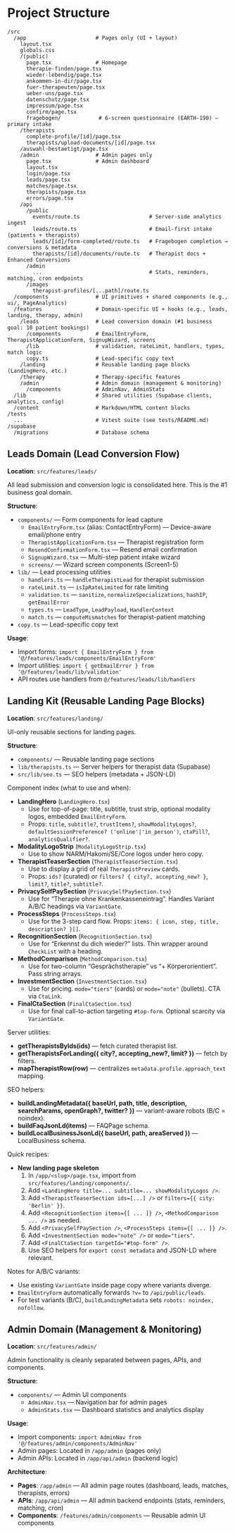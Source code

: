 # Project Structure

```
/src
  /app                      # Pages only (UI + layout)
    layout.tsx
    globals.css
    /(public)
      page.tsx              # Homepage
      therapie-finden/page.tsx
      wieder-lebendig/page.tsx
      ankommen-in-dir/page.tsx
      fuer-therapeuten/page.tsx
      ueber-uns/page.tsx
      datenschutz/page.tsx
      impressum/page.tsx
      confirm/page.tsx
      fragebogen/            # 6-screen questionnaire (EARTH-190) – primary intake
    /therapists
      complete-profile/[id]/page.tsx
      therapists/upload-documents/[id]/page.tsx
    /auswahl-bestaetigt/page.tsx
    /admin                  # Admin pages only
      page.tsx              # Admin dashboard
      layout.tsx
      login/page.tsx
      leads/page.tsx
      matches/page.tsx
      therapists/page.tsx
      errors/page.tsx
    /api
      /public
        events/route.ts                      # Server-side analytics ingest
        leads/route.ts                       # Email-first intake (patients + therapists)
        leads/[id]/form-completed/route.ts   # Fragebogen completion → conversions & metadata
        therapists/[id]/documents/route.ts   # Therapist docs + Enhanced Conversions
      /admin
        ...                                  # Stats, reminders, matching, cron endpoints
      /images
        therapist-profiles/[...path]/route.ts
  /components               # UI primitives + shared components (e.g., ui/, PageAnalytics)
  /features                 # Domain-specific UI + hooks (e.g., leads, landing, therapy, admin)
    /leads                  # Lead conversion domain (#1 business goal: 10 patient bookings)
      /components           # EmailEntryForm, TherapistApplicationForm, SignupWizard, screens
      /lib                  # validation, rateLimit, handlers, types, match logic
      copy.ts               # Lead-specific copy text
    /landing                # Reusable landing page blocks (LandingHero, etc.)
    /therapy                # Therapy-specific features
    /admin                  # Admin domain (management & monitoring)
      /components           # AdminNav, AdminStats
  /lib                      # Shared utilities (Supabase clients, analytics, config)
  /content                  # Markdown/HTML content blocks
/tests
  ...                       # Vitest suite (see tests/README.md)
/supabase
  /migrations               # Database schema

```

## Leads Domain (Lead Conversion Flow)

**Location**: `src/features/leads/`

All lead submission and conversion logic is consolidated here. This is the #1 business goal domain.

**Structure**:
- `components/` — Form components for lead capture
  - `EmailEntryForm.tsx` (alias: ContactEntryForm) — Device-aware email/phone entry
  - `TherapistApplicationForm.tsx` — Therapist registration form
  - `ResendConfirmationForm.tsx` — Resend email confirmation
  - `SignupWizard.tsx` — Multi-step patient intake wizard
  - `screens/` — Wizard screen components (Screen1-5)
- `lib/` — Lead processing utilities
  - `handlers.ts` — `handleTherapistLead` for therapist submission
  - `rateLimit.ts` — `isIpRateLimited` for rate limiting
  - `validation.ts` — `sanitize`, `normalizeSpecializations`, `hashIP`, `getEmailError`
  - `types.ts` — `LeadType`, `LeadPayload`, `HandlerContext`
  - `match.ts` — `computeMismatches` for therapist-patient matching
- `copy.ts` — Lead-specific copy text

**Usage**:
- Import forms: `import { EmailEntryForm } from '@/features/leads/components/EmailEntryForm'`
- Import utilities: `import { getEmailError } from '@/features/leads/lib/validation'`
- API routes use handlers from `@/features/leads/lib/handlers`

## Landing Kit (Reusable Landing Page Blocks)

**Location**: `src/features/landing/`

UI-only reusable sections for landing pages.

**Structure**:
- `components/` — Reusable landing page sections
- `lib/therapists.ts` — Server helpers for therapist data (Supabase)
- `src/lib/seo.ts` — SEO helpers (metadata + JSON-LD)

Component index (what to use and when):
- **LandingHero** (`LandingHero.tsx`)
  - Use for top-of-page: title, subtitle, trust strip, optional modality logos, embedded `EmailEntryForm`.
  - Props: `title`, `subtitle?`, `trustItems?`, `showModalityLogos?`, `defaultSessionPreference? ('online'|'in_person')`, `ctaPill?`, `analyticsQualifier?`.
- **ModalityLogoStrip** (`ModalityLogoStrip.tsx`)
  - Use to show NARM/Hakomi/SE/Core logos under hero copy.
- **TherapistTeaserSection** (`TherapistTeaserSection.tsx`)
  - Use to display a grid of real `TherapistPreview` cards.
  - Props: `ids?` (curated) or `filters? { city?, accepting_new? }`, `limit?`, `title?`, `subtitle?`.
- **PrivacySelfPaySection** (`PrivacySelfPaySection.tsx`)
  - Use for “Therapie ohne Krankenkasseneintrag”. Handles Variant A/B/C headings via `VariantGate`.
- **ProcessSteps** (`ProcessSteps.tsx`)
  - Use for the 3-step card flow. Props: `items: { icon, step, title, description? }[]`.
- **RecognitionSection** (`RecognitionSection.tsx`)
  - Use for “Erkennst du dich wieder?” lists. Thin wrapper around `CheckList` with a heading.
- **MethodComparison** (`MethodComparison.tsx`)
  - Use for two-column “Gesprächstherapie” vs “+ Körperorientiert”. Pass string arrays.
- **InvestmentSection** (`InvestmentSection.tsx`)
  - Use for pricing. `mode="tiers"` (cards) or `mode="note"` (bullets). CTA via `CtaLink`.
- **FinalCtaSection** (`FinalCtaSection.tsx`)
  - Use for final call-to-action targeting `#top-form`. Optional scarcity via `VariantGate`.

Server utilities:
- **getTherapistsByIds(ids)** — fetch curated therapist list.
- **getTherapistsForLanding({ city?, accepting_new?, limit? })** — fetch by filters.
- **mapTherapistRow(row)** — centralizes `metadata.profile.approach_text` mapping.

SEO helpers:
- **buildLandingMetadata({ baseUrl, path, title, description, searchParams, openGraph?, twitter? })** — variant-aware robots (B/C = noindex).
- **buildFaqJsonLd(items)** — FAQPage schema.
- **buildLocalBusinessJsonLd({ baseUrl, path, areaServed })** — LocalBusiness schema.

Quick recipes:
- **New landing page skeleton**
  1. In `/app/<slug>/page.tsx`, import from `src/features/landing/components/`.
  2. Add `<LandingHero title=... subtitle=... showModalityLogos />`.
  3. Add `<TherapistTeaserSection ids=[...] />` or `filters={{ city: 'Berlin' }}`.
  4. Add `<RecognitionSection items={[ ... ]} />`, `<MethodComparison ... />` as needed.
  5. Add `<PrivacySelfPaySection />`, `<ProcessSteps items={[ ... ]} />`.
  6. Add `<InvestmentSection mode="note" />` or `mode="tiers"`.
  7. Add `<FinalCtaSection targetId="#top-form" />`.
  8. Use SEO helpers for `export const metadata` and JSON-LD where relevant.

Notes for A/B/C variants:
- Use existing `VariantGate` inside page copy where variants diverge.
- `EmailEntryForm` automatically forwards `?v=` to `/api/public/leads`.
- For test variants (B/C), `buildLandingMetadata` sets `robots: noindex, nofollow`.

## Admin Domain (Management & Monitoring)

**Location**: `src/features/admin/`

Admin functionality is cleanly separated between pages, APIs, and components.

**Structure**:
- `components/` — Admin UI components
  - `AdminNav.tsx` — Navigation bar for admin pages
  - `AdminStats.tsx` — Dashboard statistics and analytics display

**Usage**:
- Import components: `import AdminNav from '@/features/admin/components/AdminNav'`
- Admin pages: Located in `/app/admin` (pages only)
- Admin APIs: Located in `/app/api/admin` (backend logic)

**Architecture**:
- **Pages**: `/app/admin` — All admin page routes (dashboard, leads, matches, therapists, errors)
- **APIs**: `/app/api/admin` — All admin backend endpoints (stats, reminders, matching, cron)
- **Components**: `/features/admin/components` — Reusable admin UI components
